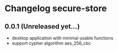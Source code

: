 # Changelog secure-store

## 0.0.1 (Unreleased yet...)

 * desktop application with minimal usable functions
 * support cypher algorithm aes_256_cbc
